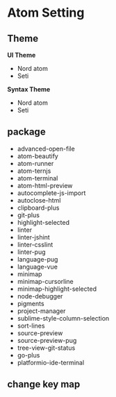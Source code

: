 # Atom Setting

## Theme

**UI Theme**

- Nord atom
- Seti

**Syntax Theme**

- Nord atom
- Seti

## package

- advanced-open-file
- atom-beautify
- atom-runner
- atom-ternjs
- atom-terminal
- atom-html-preview
- autocomplete-js-import
- autoclose-html
- clipboard-plus
- git-plus
- highlight-selected
- linter
- linter-jshint
- linter-csslint
- linter-pug
- language-pug
- language-vue
- minimap
- minimap-cursorline
- minimap-highlight-selected
- node-debugger
- pigments
- project-manager
- sublime-style-column-selection
- sort-lines
- source-preview
- source-preview-pug
- tree-view-git-status
- go-plus
- platformio-ide-terminal

## change key map

